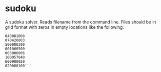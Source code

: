 # sudoku

A sudoku solver. Reads filename from the command line. Files should be in grid format with zeros in empty locations like the following:

```002090060
040001008
070420003
500000300
001060500
003000006
100057040
600900020
020080100```